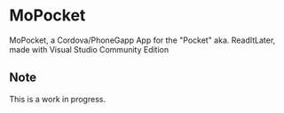# MoPocket
MoPocket, a Cordova/PhoneGapp App for the "Pocket" aka. ReadItLater, made with Visual Studio Community Edition

## Note
This is a work in progress.
